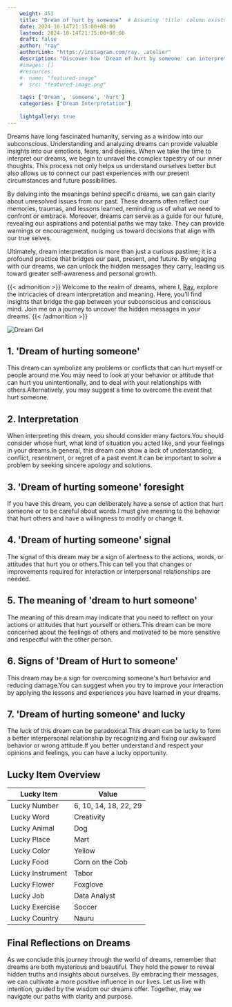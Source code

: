 ```yaml
---
    weight: 453
    title: "Dream of hurt by someone"  # Assuming 'title' column exists
    date: 2024-10-14T21:15:00+08:00
    lastmod: 2024-10-14T21:15:00+08:00
    draft: false
    author: "ray"
    authorLink: "https://instagram.com/ray._.atelier"
    description: "Discover how 'Dream of hurt by someone' can interpret your future and uncover its significant meanings in your life."
    #images: []
    #resources:
    #- name: "featured-image"
    #  src: "featured-image.png"
    
    tags: ['Dream', 'someone', 'hurt']
    categories: ["Dream Interpretation"]
    
    lightgallery: true
---
```

    
Dreams have long fascinated humanity, serving as a window into our subconscious. Understanding and analyzing dreams can provide valuable insights into our emotions, fears, and desires. When we take the time to interpret our dreams, we begin to unravel the complex tapestry of our inner thoughts. This process not only helps us understand ourselves better but also allows us to connect our past experiences with our present circumstances and future possibilities.

By delving into the meanings behind specific dreams, we can gain clarity about unresolved issues from our past. These dreams often reflect our memories, traumas, and lessons learned, reminding us of what we need to confront or embrace. Moreover, dreams can serve as a guide for our future, revealing our aspirations and potential paths we may take. They can provide warnings or encouragement, nudging us toward decisions that align with our true selves.

Ultimately, dream interpretation is more than just a curious pastime; it is a profound practice that bridges our past, present, and future. By engaging with our dreams, we can unlock the hidden messages they carry, leading us toward greater self-awareness and personal growth.

{{< admonition >}}
Welcome to the realm of dreams, where I, [Ray](https://instagram.com/ray._.atelier), explore the intricacies of dream interpretation and meaning. Here, you’ll find insights that bridge the gap between your subconscious and conscious mind. Join me on a journey to uncover the hidden messages in your dreams.
{{< /admonition >}}

![Dream Grl](https://cdn.pixabay.com/photo/2017/11/02/03/35/gothic-2910057_1280.jpg "Dream Grl")

## 1. 'Dream of hurting someone'
This dream can symbolize any problems or conflicts that can hurt myself or people around me.You may need to look at your behavior or attitude that can hurt you unintentionally, and to deal with your relationships with others.Alternatively, you may suggest a time to overcome the event that hurt someone.

## 2. Interpretation
When interpreting this dream, you should consider many factors.You should consider whose hurt, what kind of situation you acted like, and your feelings in your dreams.In general, this dream can show a lack of understanding, conflict, resentment, or regret of a past event.It can be important to solve a problem by seeking sincere apology and solutions.

## 3. 'Dream of hurting someone' foresight
If you have this dream, you can deliberately have a sense of action that hurt someone or to be careful about words.I must give meaning to the behavior that hurt others and have a willingness to modify or change it.

## 4. 'Dream of hurting someone' signal
The signal of this dream may be a sign of alertness to the actions, words, or attitudes that hurt you or others.This can tell you that changes or improvements required for interaction or interpersonal relationships are needed.

## 5. The meaning of 'dream to hurt someone'
The meaning of this dream may indicate that you need to reflect on your actions or attitudes that hurt yourself or others.This dream can be more concerned about the feelings of others and motivated to be more sensitive and respectful with the other person.

## 6. Signs of 'Dream of Hurt to someone'
This dream may be a sign for overcoming someone's hurt behavior and reducing damage.You can suggest when you try to improve your interaction by applying the lessons and experiences you have learned in your dreams.

## 7. 'Dream of hurting someone' and lucky
The luck of this dream can be paradoxical.This dream can be lucky to form a better interpersonal relationship by recognizing and fixing our awkward behavior or wrong attitude.If you better understand and respect your opinions and feelings, you can have a lucky opportunity.

## Lucky Item Overview
| Lucky Item          | Value              |
|---------------|--------------------|
| Lucky Number        | 6, 10, 14, 18, 22, 29  |
| Lucky Word          | Creativity |
| Lucky Animal        | Dog |
| Lucky Place         | Mart     |
| Lucky Color         | Yellow     |
| Lucky Food          | Corn on the Cob      |
| Lucky Instrument    | Tabor |
| Lucky Flower        | Foxglove    |
| Lucky Job           | Data Analyst       |
| Lucky Exercise      | Soccer  |
| Lucky Country       | Nauru    |


##  Final Reflections on Dreams

As we conclude this journey through the world of dreams, remember that dreams are both mysterious and beautiful. They hold the power to reveal hidden truths and insights about ourselves. By embracing their messages, we can cultivate a more positive influence in our lives. Let us live with intention, guided by the wisdom our dreams offer. Together, may we navigate our paths with clarity and purpose.
